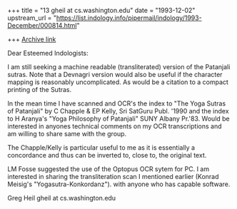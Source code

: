+++
title = "13 gheil at cs.washington.edu"
date = "1993-12-02"
upstream_url = "https://list.indology.info/pipermail/indology/1993-December/000814.html"

+++
[Archive link](https://list.indology.info/pipermail/indology/1993-December/000814.html)


Dear Esteemed Indologists:

I am still seeking a machine readable (transliterated) version of
the Patanjali sutras. Note that a Devnagri version would also be
useful if the character mapping is reasonably uncomplicated. As
would be a citation to a compact printing of the Sutras.

In the mean time I have scanned and OCR's the index to "The Yoga
Sutras of Patanjali" by C Chapple & EP Kelly, Sri SatGuru Publ.
'1990 and the index to H Aranya's "Yoga Philosophy of Patanjali"
SUNY Albany Pr.'83. Would be interested in anyones technical
comments on my OCR transcriptions and am willing to share same
with the group.

The Chapple/Kelly is particular useful to me as it is essentially
a concordance and thus can be inverted to, close to, the original
text.

LM Fosse suggested the use of the Optopus OCR sytem for PC. I am
interested in sharing the transliteration scan I mentioned
earlier (Konrad Meisig's "Yogasutra-Konkordanz"). with anyone who
has capable software.

Greg Heil
gheil at cs.washington.edu





